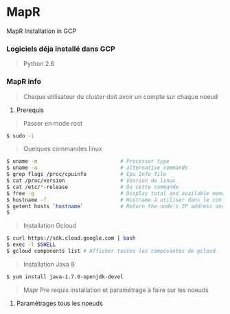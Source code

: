 # MapR
MapR Installation in GCP

### Logiciels déja installé dans GCP 

> Python 2.6
> 

### MapR info

> Chaque utilisateur du cluster doit avoir un compte sur chaque noeud 

1. Prerequis 

> Passer en mode root

```sh
$ sudo -i 
```

> Quelques commandes linux 

```sh
$ uname -m                           # Processor type 
$ uname -a                           # alternative commands
$ grep flags /proc/cpuinfo           # Cpu Info file 
$ cat /proc/version                  # Vesrion de linux 
$ cat /etc/*-release                 # Ou cette commande 
$ free -g                            # Display total and available memory in gigabytes 
$ hostname -f                        # Hostname à utiliser dans le config 
$ getent hosts `hostname`            # Return the node's IP address and fully-qualified domain name (FQDN)
$ 
```

> Installation Gcloud

```sh
$ curl https://sdk.cloud.google.com | bash
$ exec -l $SHELL
$ gcloud components list # Afficher toutes les composantes de gcloud
```

> Installation Java 8

```sh
$ yum install java-1.7.0-openjdk-devel
```

> Mapr Pre requis installation et paramétrage à faire sur les noeuds 

1. Paramétrages tous les noeuds 






